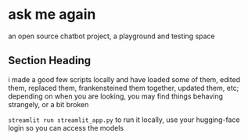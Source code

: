 # ask me again

an open source chatbot project, a playground and testing space



## Section Heading

i made a good few scripts locally and have loaded some of them, edited them, replaced them, frankensteined them together, updated them, etc;  depending on when you are looking, you may find things behaving strangely, or a bit broken


```streamlit run streamlit_app.py``` to run it locally, use your hugging-face login so you can access the models